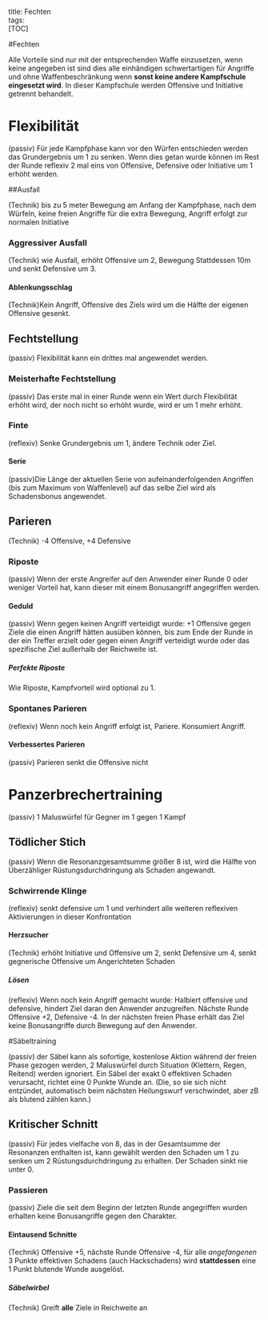 title: Fechten  
tags:   
[TOC]

#Fechten

Alle Vorteile sind nur mit der entsprechenden Waffe einzusetzen, wenn keine angegeben ist sind dies alle einhändigen schwertartigen für Angriffe und ohne Waffenbeschränkung wenn **sonst keine andere Kampfschule eingesetzt wird**.
In dieser Kampfschule werden Offensive und Initiative getrennt behandelt.

# Flexibilität
(passiv) Für jede Kampfphase kann vor den Würfen entschieden werden das Grundergebnis um 1 zu senken. Wenn dies getan wurde können im Rest der Runde reflexiv 2 mal eins von Offensive, Defensive oder Initiative um 1 erhöht werden.

##Ausfall

(Technik) bis zu 5 meter Bewegung am Anfang der Kampfphase, nach dem Würfeln, keine freien Angriffe für die extra Bewegung, Angriff erfolgt zur normalen Initiative

### Aggressiver Ausfall
(Technik) wie Ausfall, erhöht Offensive um 2, Bewegung Stattdessen 10m und senkt Defensive um 3.  

#### Ablenkungsschlag

(Technik)Kein Angriff, Offensive des Ziels wird um die Hälfte der eigenen Offensive gesenkt.   

## Fechtstellung

(passiv) Flexibilität kann ein drittes mal angewendet werden.  

### Meisterhafte Fechtstellung

(passiv) Das erste mal in einer Runde wenn ein Wert durch Flexibilität erhöht wird, der noch nicht so erhöht wurde, wird er um 1 mehr erhöht.

### Finte

(reflexiv) Senke Grundergebnis um 1, ändere Technik oder Ziel.   

#### Serie

(passiv)Die Länge der aktuellen Serie von aufeinanderfolgenden Angriffen (bis zum Maximum von Waffenlevel) auf das selbe Ziel wird als Schadensbonus angewendet.  

## Parieren

(Technik) -4 Offensive, +4 Defensive  

### Riposte

(passiv) Wenn der erste Angreifer auf den Anwender einer Runde 0 oder weniger Vorteil hat, kann dieser mit einem Bonusangriff angegriffen werden. 

#### Geduld

(passiv) Wenn gegen keinen Angriff verteidigt wurde: +1 Offensive gegen Ziele die einen Angriff hätten ausüben können, bis zum Ende der Runde in der ein Treffer erzielt oder gegen einen Angriff verteidigt wurde oder das spezifische Ziel außerhalb der Reichweite ist.
  
##### Perfekte Riposte

Wie Riposte, Kampfvorteil wird optional zu 1.

### Spontanes Parieren

(reflexiv) Wenn noch kein Angriff erfolgt ist, Pariere. Konsumiert Angriff.  

#### Verbessertes Parieren

(passiv) Parieren senkt die Offensive nicht

# Panzerbrechertraining

(passiv) 1 Maluswürfel für Gegner im 1 gegen 1 Kampf

## Tödlicher Stich

(passiv) Wenn die Resonanzgesamtsumme größer 8 ist, wird die  Hälfte von Überzähliger Rüstungsdurchdringung als Schaden angewandt.

### Schwirrende Klinge 

(reflexiv) senkt defensive um 1 und verhindert alle weiteren reflexiven Aktivierungen in dieser Konfrontation

#### Herzsucher

(Technik) erhöht Initiative und Offensive um 2, senkt Defensive um 4, senkt gegnerische Offensive um Angerichteten Schaden

##### Lösen

(reflexiv) Wenn noch kein Angriff gemacht wurde: Halbiert offensive und defensive, hindert Ziel daran den Anwender anzugreifen. Nächste Runde Offensive +2, Defensive -4. In der nächsten freien Phase erhält das Ziel keine Bonusangriffe durch Bewegung auf den Anwender.

#Säbeltraining

(passiv) der Säbel kann als sofortige, kostenlose Aktion während der freien Phase gezogen werden, 2 Maluswürfel durch Situation (Klettern, Regen, Reitend) werden ignoriert. Ein Säbel der exakt 0 effektiven Schaden verursacht, richtet eine 0 Punkte Wunde an. (Die, so sie sich nicht entzündet, automatisch beim nächsten Heilungswurf verschwindet, aber zB als blutend zählen kann.) 

## Kritischer Schnitt

(passiv) Für jedes vielfache von 8, das in der Gesamtsumme der Resonanzen enthalten ist, kann gewählt werden den Schaden um 1 zu senken um 2 Rüstungsdurchdringung zu erhalten. Der Schaden sinkt nie unter 0.

### Passieren

(passiv) Ziele die seit dem Beginn der letzten Runde angegriffen wurden erhalten keine Bonusangriffe gegen den Charakter.

#### Eintausend Schnitte

(Technik) Offensive +5, nächste Runde Offensive -4, für alle *angefangenen* 3 Punkte effektiven Schadens (auch Hackschadens) wird **stattdessen** eine 1 Punkt blutende Wunde ausgelöst.

##### Säbelwirbel

(Technik) Greift **alle** Ziele in Reichweite an

